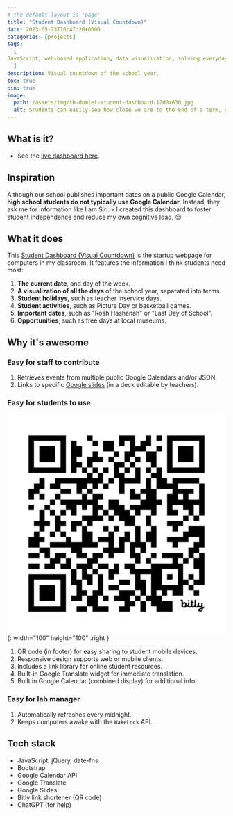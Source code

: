 ```yaml
---
# the default layout is 'page'
title: "Student Dashboard (Visual Countdown)"
date: 2023-05-23T16:47:20+0000
categories: [projects]
tags:
  [
JavaScript, web-based application, data visualization, solving everyday problems, Ed Tech, greatest hits, teaching
  ]
description: Visual countdown of the school year.
toc: true
pin: true
image:
  path: /assets/img/th-domlet-student-dashboard-1200x630.jpg
  alt: Srudents can easily see how close we are to the end of a term, or the next holiday!
---
```


## What is it?

- See the [live dashboard here](https://domlet.github.io/dashboard).

## Inspiration

Although our school publishes important dates on a public Google Calendar, **high school students do not typically use Google Calendar**. Instead, they ask me for information like I am Siri. 💀 I created this dashboard to foster student independence and reduce my own cognitive load. 😌

## What it does

This [Student Dashboard (Visual Countdown)](https://domlet.github.io/dashboard) is the startup webpage for computers in my classroom. It features the information I think students need most:

1. **The current date**, and day of the week.
1. **A visualization of all the days** of the school year, separated into terms.
1. **Student holidays**, such as teacher inservice days.
1. **Student activities**, such as Picture Day or basketball games.
1. **Important dates**, such as "Rosh Hashanah" or "Last Day of School".
1. **Opportunities**, such as free days at local museums.

## Why it's awesome

### Easy for staff to contribute

1. Retrieves events from multiple public Google Calendars and/or JSON.
1. Links to specific [Google slides](https://docs.google.com/presentation/d/1eIM1MJ_RYcnnu3raLXbotrhBV8nf2V1CfcmObazjeQs/edit#slide=id.g276f26a1cdb_0_0) (in a deck editable by teachers).

### Easy for students to use

![Desktop View](https://raw.githubusercontent.com/domlet/dashboard/main/images/qr.svg){: width="100" height="100" .right }

1. QR code (in footer) for easy sharing to student mobile devices.
1. Responsive design supports web or mobile clients.
1. Includes a link library for online student resources.
1. Built-in Google Translate widget for immediate translation.
1. Built in Google Calendar (combined display) for additional info.

### Easy for lab manager

1. Automatically refreshes every midnight.
1. Keeps computers awake with the `WakeLock` API.

## Tech stack

- JavaScript, jQuery, date-fns
- Bootstrap
- Google Calendar API
- Google Translate
- Google Slides
- Bitly link shortener (QR code)
- ChatGPT (for help)
